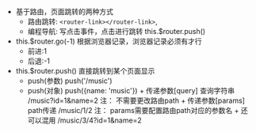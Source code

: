 * 基于路由，页面跳转的两种方式
  - 路由跳转:  `<router-link></router-link>`,
  - 编程导航:  写点击事件，点击进行跳转  this.$router.push()
* this.$router.go(-1)  根据浏览器记录，浏览器记录必须有才行
  - 前进:1
  - 后退:-1
* this.$router.push() 直接跳转到某个页面显示
  - push(参数)  push('/music')
  - push(对象)  push({name: 'music'})
        +  传递参数[query]  查询字符串 /music?id=1&name=2
           注： 不需要更改路由path
        +  传递参数[params]  path传递 /music/1/2
           注： params需要配置路由path对应的参数名
        +  还可以混用     /music/3/4?id=1&name=2
